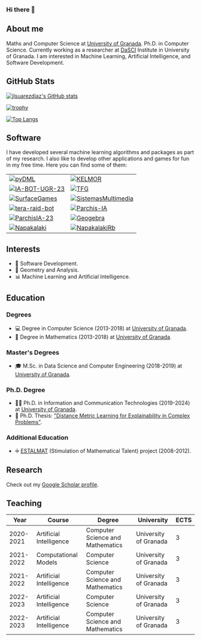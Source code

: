 ### Hi there 👋

<!--
**jlsuarezdiaz/jlsuarezdiaz** is a ✨ _special_ ✨ repository because its `README.md` (this file) appears on your GitHub profile.

Here are some ideas to get you started:

- 🔭 I’m currently working on ...
- 🌱 I’m currently learning ...
- 👯 I’m looking to collaborate on ...
- 🤔 I’m looking for help with ...
- 💬 Ask me about ...
- 📫 How to reach me: ...
- 😄 Pronouns: ...
- ⚡ Fun fact: ...
-->

## About me

Maths and Computer Science at [University of Granada](https://www.ugr.es/). Ph.D. in Computer Science. Currently working as a researcher at [DaSCI](https://dasci.es/) Institute in University of Granada. I am interested in Machine Learning, Artificial Intelligence, and Software Development.

## GitHub Stats

[![jlsuarezdiaz's GitHub stats](https://github-readme-stats.vercel.app/api?username=jlsuarezdiaz&show_icons=true)](https://github.com/anuraghazra/github-readme-stats)

[![trophy](https://github-profile-trophy.vercel.app/?username=jlsuarezdiaz&rank=-?,-C)](https://github.com/ryo-ma/github-profile-trophy)

[![Top Langs](https://github-readme-stats.vercel.app/api/top-langs/?username=jlsuarezdiaz&layout=pie)](https://github.com/anuraghazra/github-readme-stats)

## Software

I have developed several machine learning algorithms and packages as part of my research. I also like to develop other applications and games for fun in my free time. Here you can find some of them:

<style>
  table#repos td {
    border: none !important;
  }
</style>

<table id="repos">
    <tr>
        <td>
            <a href="https://github.com/jlsuarezdiaz/pyDML">
                <img align="center" src="https://github-readme-stats.vercel.app/api/pin/?username=jlsuarezdiaz&repo=pyDML&show_owner=true&description_lines_count=3" alt="pyDML">
            </a>
        </td>
        <td>
            <a href="https://github.com/jlsuarezdiaz/KELMOR">
                <img align="center"src="https://github-readme-stats.vercel.app/api/pin/?username=jlsuarezdiaz&repo=KELMOR&show_owner=true&description_lines_count=3" alt="KELMOR">
            </a>
        </td>
    </tr>
    <tr>
        <td>
            <a href="https://github.com/jlsuarezdiaz/IA-BOT-UGR-23">
                <img align="center" src="https://github-readme-stats.vercel.app/api/pin/?username=jlsuarezdiaz&repo=IA-BOT-UGR-23&show_owner=true&description_lines_count=3" alt="IA-BOT-UGR-23">
            </a>
        </td>
        <td>
            <a href="https://github.com/jlsuarezdiaz/TFG">
                <img align="center"src="https://github-readme-stats.vercel.app/api/pin/?username=jlsuarezdiaz&repo=TFG&show_owner=true&description_lines_count=3" alt="TFG">
            </a>
        </td>
    </tr>
    <tr>
        <td>
            <a href="https://github.com/jlsuarezdiaz/SurfaceGames">
                <img align="center" src="https://github-readme-stats.vercel.app/api/pin/?username=jlsuarezdiaz&repo=SurfaceGames&show_owner=true&description_lines_count=3" alt="SurfaceGames">
            </a>
        </td>
        <td>
            <a href="https://github.com/jlsuarezdiaz/SistemasMultimedia">
                <img align="center"src="https://github-readme-stats.vercel.app/api/pin/?username=jlsuarezdiaz&repo=SistemasMultimedia&show_owner=true&description_lines_count=3" alt="SistemasMultimedia">
            </a>
        </td>
    </tr>
    <tr>
        <td>
            <a href="https://github.com/jlsuarezdiaz/tera-raid-bot">
                <img align="center" src="https://github-readme-stats.vercel.app/api/pin/?username=jlsuarezdiaz&repo=tera-raid-bot&show_owner=true&description_lines_count=3" alt="tera-raid-bot">
            </a>
        </td>
        <td>
            <a href="https://github.com/jlsuarezdiaz/Parchis-IA">
                <img align="center"src="https://github-readme-stats.vercel.app/api/pin/?username=jlsuarezdiaz&repo=Parchis-IA&show_owner=true&description_lines_count=3" alt="Parchis-IA">
            </a>
        </td>
    </tr>
    <tr>
        <td>
            <a href="https://github.com/rbnuria/ParchisIA-23">
                <img align="center"src="https://github-readme-stats.vercel.app/api/pin/?username=rbnuria&repo=ParchisIA-23&show_owner=true&description_lines_count=3" alt="ParchisIA-23">
            </a>
        </td>
        <td>
            <a href="https://github.com/jlsuarezdiaz/Geogebra">
                <img align="center" src="https://github-readme-stats.vercel.app/api/pin/?username=jlsuarezdiaz&repo=Geogebra&show_owner=true&description_lines_count=3" alt="Geogebra">
            </a>
        </td>
    </tr>
    <tr>
        <td>
            <a href="https://github.com/jlsuarezdiaz/Napakalaki">
                <img align="center"src="https://github-readme-stats.vercel.app/api/pin/?username=jlsuarezdiaz&repo=Napakalaki&show_owner=true&description_lines_count=3" alt="Napakalaki">
            </a>
        </td>
        <td>
            <a href="https://github.com/andreshp/NapakalakiRb">
                <img align="center" src="https://github-readme-stats.vercel.app/api/pin/?username=andreshp&repo=NapakalakiRb&show_owner=true&description_lines_count=3" alt="NapakalakiRb">
            </a>
        </td>
    </tr>
</table>







## Interests

- 📱 Software Development.
- 📐 Geometry and Analysis.
- 📊 Machine Learning and Artificial Intelligence.

## Education

### Degrees
- 💻 Degree in Computer Science (2013-2018) at [University of Granada](https://grados.ugr.es/informaticaymatematicas/).
- 🔢 Degree in Mathematics (2013-2018) at [University of Granada](https://grados.ugr.es/informaticaymatematicas/).

### Master's Degrees
- 🎓 M.Sc. in Data Science and Computer Engineering (2018-2019) at [University of Granada](https://masteres.ugr.es/datcom/).

### Ph.D. Degree
- 👨‍🔬 Ph.D. in Information and Communication Technologies (2019-2024) at [University of Granada](https://doctorados.ugr.es/tic/).
- 📘 Ph.D. Thesis: ["Distance Metric Learning for Explainability in Complex Problems"](https://www.educacion.gob.es/teseo/teseo/imprimirFicha.do?idFicha=826292).

### Additional Education

- ➗ [ESTALMAT](https://thales.cica.es/estalmat/) (Stimulation of Mathematical Talent) project (2008-2012).


## Research

Check out my [Google Scholar profile](https://scholar.google.com/citations?user=9_t6EDIAAAAJ&hl=es).

## Teaching



| Year | Course | Degree | University | ECTS |
|------|--------|--------|------------|------|
| 2020-2021 | Artificial Intelligence | Computer Science and Mathematics | University of Granada | 3 |
| 2021-2022 | Computational Models | Computer Science | University of Granada | 3 |
| 2021-2022 | Artificial Intelligence | Computer Science and Mathematics | University of Granada | 3 |
| 2022-2023 | Artificial Intelligence | Computer Science | University of Granada | 3 |
| 2022-2023 | Artificial Intelligence | Computer Science and Mathematics | University of Granada | 3 |




